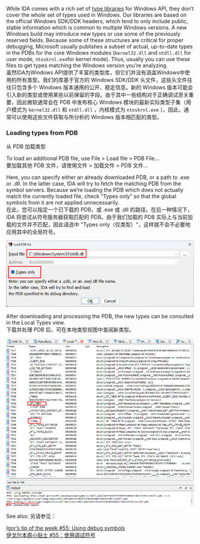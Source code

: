 While IDA comes with a rich set of [type libraries](https://hex-rays.com/blog/igors-tip-of-the-week-60-type-libraries/) for Windows API, they don’t cover the whole set of types used in Windows. Our libraries are based on the official Windows SDK/DDK headers, which tend to only include public, stable information which is common to multiple Windows versions. A new Windows build may introduce new types or use some of the previously reserved fields. Because some of these structures are critical for proper debugging, Microsoft usually publishes a subset of actual, up-to-date types in the PDBs for the core Windows modules (`kernel32.dll` and `ntdll.dll` for user mode, `ntoskrnl.exe`for kernel mode). Thus, usually you can use these files to get types matching the Windows version you’re analyzing.  
虽然IDA为Windows API提供了丰富的类型库，但它们并没有涵盖Windows中使用的所有类型。我们的库基于官方的 Windows SDK/DDK 头文件，这些头文件往往只包含多个 Windows 版本通用的公开、稳定信息。新的 Windows 版本可能会引入新的类型或使用某些以前保留的字段。由于其中一些结构对于正确调试至关重要，因此微软通常会在 PDB 中发布核心 Windows 模块的最新实际类型子集（用户模式为 `kernel32.dll` 和 `ntdll.dll` ，内核模式为 `ntoskrnl.exe` ）。因此，通常可以使用这些文件获取与所分析的 Windows 版本相匹配的类型。

### Loading types from PDB  
从 PDB 加载类型

To load an additional PDB file, use File > Load file > PDB File…  
要加载其他 PDB 文件，请使用文件 > 加载文件 > PDB 文件...

Here, you can specify either an already downloaded PDB, or a path to .exe or .dll. In the latter case, IDA will try to fetch the matching PDB from the symbol servers. Because we’re loading the PDB which does not actually match the currently loaded file, check “Types only” so that the global symbols from it are not applied unnecessarily.  
在此，您可以指定一个已下载的 PDB，或 .exe 或 .dll 的路径。在后一种情况下，IDA 将尝试从符号服务器获取匹配的 PDB。由于我们加载的 PDB 实际上与当前加载的文件并不匹配，因此请选中 "Types only（仅类型）"，这样就不会不必要地应用其中的全局符号。

![](assets/2023/05/pdbtypes2.png)

After downloading and processing the PDB, the new types can be consulted in the Local Types view.  
下载并处理 PDB 后，可在本地类型视图中查阅新类型。

![](assets/2023/05/pdbtypes3.png)

See also: 另请参见：

[Igor’s tip of the week #55: Using debug symbols  
伊戈尔本周小贴士 #55：使用调试符号](https://hex-rays.com/blog/igors-tip-of-the-week-55-using-debug-symbols/)